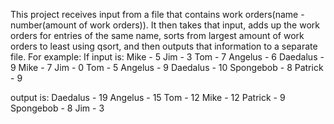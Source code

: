 This project receives input from a file that contains work orders(name - number(amount of work orders)). 
It then takes that input, adds up the work orders for entries of the same name, sorts from largest amount of work orders to least using qsort, and then outputs that information to a separate file.
For example:
If input is:  Mike - 5
              Jim - 3
              Tom - 7
              Angelus - 6
              Daedalus - 9
              Mike - 7
              Jim - 0
              Tom - 5
              Angelus - 9
              Daedalus - 10
              Spongebob - 8
              Patrick - 9 
              
output is:    Daedalus - 19
              Angelus - 15
              Tom - 12
              Mike - 12
              Patrick - 9
              Spongebob - 8
              Jim - 3
